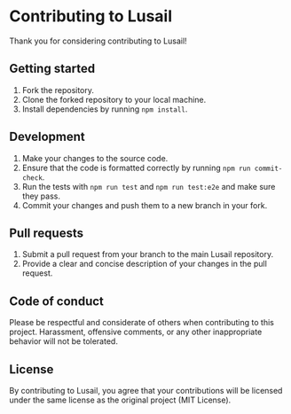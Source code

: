 # Contributing to Lusail

Thank you for considering contributing to Lusail!

## Getting started

1. Fork the repository.
2. Clone the forked repository to your local machine.
3. Install dependencies by running `npm install`.

## Development

1. Make your changes to the source code.
2. Ensure that the code is formatted correctly by running `npm run commit-check`.
3. Run the tests with `npm run test` and `npm run test:e2e` and make sure they pass.
4. Commit your changes and push them to a new branch in your fork.

## Pull requests

1. Submit a pull request from your branch to the main Lusail repository.
2. Provide a clear and concise description of your changes in the pull request.

## Code of conduct

Please be respectful and considerate of others when contributing to this project. Harassment,
offensive comments, or any other inappropriate behavior will not be tolerated.

## License

By contributing to Lusail, you agree that your contributions will be licensed under the same license
as the original project (MIT License).
